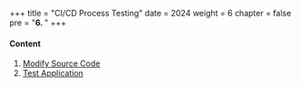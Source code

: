 +++
title = "CI/CD Process Testing"
date = 2024
weight = 6
chapter = false
pre = "<b>6. </b>"
+++

#### Content

1. [Modify Source Code](1-change-code)
2. [Test Application](2-test-app)
